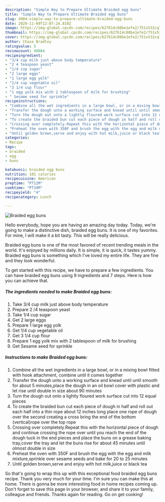 ```yaml
---
description: "Simple Way to Prepare Ultimate Braided egg buns"
title: "Simple Way to Prepare Ultimate Braided egg buns"
slug: 4984-simple-way-to-prepare-ultimate-braided-egg-buns
date: 2020-11-09T12:07:24.810Z
image: https://img-global.cpcdn.com/recipes/627614c08be1efe2/751x532cq70/braided-egg-buns-recipe-main-photo.jpg
thumbnail: https://img-global.cpcdn.com/recipes/627614c08be1efe2/751x532cq70/braided-egg-buns-recipe-main-photo.jpg
cover: https://img-global.cpcdn.com/recipes/627614c08be1efe2/751x532cq70/braided-egg-buns-recipe-main-photo.jpg
author: Chase Bradley
ratingvalue: 5
reviewcount: 40084
recipeingredient:
- "3/4 cup milk just above body temperature"
- "2 4 teaspoon yeast"
- "1/4 cup sugar"
- "2 large eggs"
- "1 large egg yolk"
- "1/4 cup vegetable oil"
- "3 1/4 cup flour"
- "1 egg yolk mix with 2 tablespoon of milk for brushing"
- " Sesame seed for sprinkle"
recipeinstructions:
- "Combine all the wet ingredients in a large bowl, or in a mixing bowl fitted with hook attachment, combine until it comes together"
- "Transfer the dough unto a working surface and knead until until smooth for about 5 minutes,place the dough in an oil bowl cover with plastic and let rise until double in size about 90 minutes"
- "Turn the dough out onto a lightly floured work surface cut into 12 equal pieces"
- "To create the braided bun cut each piece of dough in half and roll out each half into a thin rope about 12 inches long place one rope of dough over the second creating a cross bring the end of the bottom (vertical)rope over the top rope"
- "Crossing over completely.Repeat this with the horizontal piece of dough and continue crossing the rope over until you reach the end of the dough tuck in the end pieces and place the buns on a grease baking tray,cover the tray and let the buns rise for about 45 minutes until olmost double in size"
- "Preheat the oven with 350F and brush the egg with the egg and milk mixture,sprinkle over sesame seeds and bake for 20 to 25 minutes"
- "Until golden brown,serve and enjoy with hot milk,juice or black tea"
categories:
- Recipe
tags:
- braided
- egg
- buns

katakunci: braided egg buns 
nutrition: 101 calories
recipecuisine: American
preptime: "PT12M"
cooktime: "PT34M"
recipeyield: "4"
recipecategory: Lunch

---
```



![Braided egg buns](https://img-global.cpcdn.com/recipes/627614c08be1efe2/751x532cq70/braided-egg-buns-recipe-main-photo.jpg)

Hello everybody, hope you are having an amazing day today. Today, we're going to make a distinctive dish, braided egg buns. It is one of my favorites. For mine, I will make it a bit tasty. This will be really delicious.

Braided egg buns is one of the most favored of recent trending meals in the world. It's enjoyed by millions daily. It is simple, it is quick, it tastes yummy. Braided egg buns is something which I've loved my entire life. They are fine and they look wonderful.




To get started with this recipe, we have to prepare a few ingredients. You can have braided egg buns using 9 ingredients and 7 steps. Here is how you can achieve that.

<!--inarticleads1-->

##### The ingredients needed to make Braided egg buns:

1. Take 3/4 cup milk just above body temperature
1. Prepare 2 /4 teaspoon yeast
1. Take 1/4 cup sugar
1. Get 2 large eggs
1. Prepare 1 large egg yolk
1. Get 1/4 cup vegetable oil
1. Get 3 1/4 cup flour
1. Prepare 1 egg yolk mix with 2 tablespoon of milk for brushing
1. Get  Sesame seed for sprinkle




<!--inarticleads2-->

##### Instructions to make Braided egg buns:

1. Combine all the wet ingredients in a large bowl, or in a mixing bowl fitted with hook attachment, combine until it comes together
1. Transfer the dough unto a working surface and knead until until smooth for about 5 minutes,place the dough in an oil bowl cover with plastic and let rise until double in size about 90 minutes
1. Turn the dough out onto a lightly floured work surface cut into 12 equal pieces
1. To create the braided bun cut each piece of dough in half and roll out each half into a thin rope about 12 inches long place one rope of dough over the second creating a cross bring the end of the bottom (vertical)rope over the top rope
1. Crossing over completely.Repeat this with the horizontal piece of dough and continue crossing the rope over until you reach the end of the dough tuck in the end pieces and place the buns on a grease baking tray,cover the tray and let the buns rise for about 45 minutes until olmost double in size
1. Preheat the oven with 350F and brush the egg with the egg and milk mixture,sprinkle over sesame seeds and bake for 20 to 25 minutes
1. Until golden brown,serve and enjoy with hot milk,juice or black tea




So that's going to wrap this up with this exceptional food braided egg buns recipe. Thank you very much for your time. I'm sure you can make this at home. There is gonna be more interesting food in home recipes coming up. Don't forget to save this page in your browser, and share it to your family, colleague and friends. Thanks again for reading. Go on get cooking!
